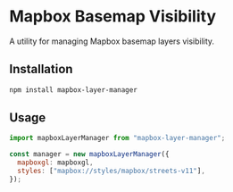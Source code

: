 # Mapbox Basemap Visibility

A utility for managing Mapbox basemap layers visibility.

## Installation

```bash
npm install mapbox-layer-manager
```

## Usage

```javascript
import mapboxLayerManager from "mapbox-layer-manager";

const manager = new mapboxLayerManager({
  mapboxgl: mapboxgl,
  styles: ["mapbox://styles/mapbox/streets-v11"],
});
```

